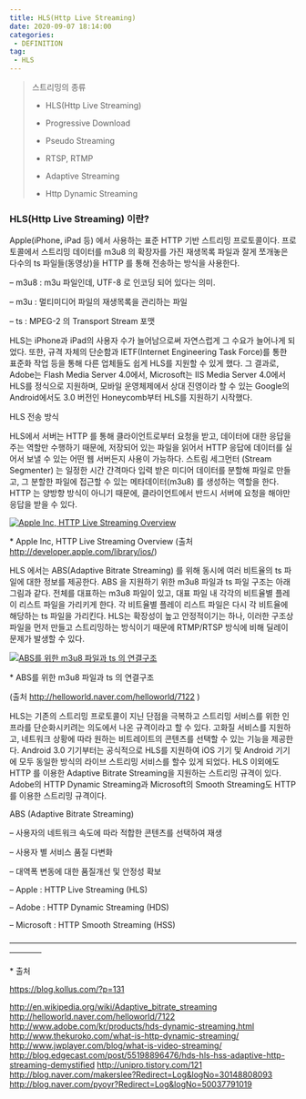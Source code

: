 ```yaml
---
title: HLS(Http Live Streaming)
date: 2020-09-07 18:14:00
categories:
 - DEFINITION
tag:
 - HLS
---
```


> 스트리밍의 종류
>
> - HLS(Http Live Streaming)
>
> - Progressive Download
> - Pseudo Streaming
> - RTSP, RTMP
> - Adaptive Streaming
> - Http Dynamic Streaming

### HLS(Http Live Streaming) 이란?

Apple(iPhone, iPad 등) 에서 사용하는 표준 HTTP 기반 스트리밍 프로토콜이다. 프로토콜에서 스트리밍 데이터를 m3u8 의 확장자를 가진 재생목록 파일과 잘게 쪼개놓은 다수의 ts 파일들(동영상)을 HTTP 를 통해 전송하는 방식을 사용한다.

– m3u8 : m3u 파일인데, UTF-8 로 인코딩 되어 있다는 의미.

– m3u : 멀티미디어 파일의 재생목록을 관리하는 파일

– ts : MPEG-2 의 Transport Stream 포맷

HLS는 iPhone과 iPad의 사용자 수가 늘어남으로써 자연스럽게 그 수요가 늘어나게 되었다. 또한, 규격 자체의 단순함과 IETF(Internet Engineering Task Force)를 통한 표준화 작업 등을 통해 다른 업체들도 쉽게 HLS를 지원할 수 있게 했다. 그 결과로, Adobe는 Flash Media Server 4.0에서, Microsoft는 IIS Media Server 4.0에서 HLS를 정식으로 지원하며, 모바일 운영체제에서 상대 진영이라 할 수 있는 Google의 Android에서도 3.0 버전인 Honeycomb부터 HLS를 지원하기 시작했다.

HLS 전송 방식

HLS에서 서버는 HTTP 를 통해 클라이언트로부터 요청을 받고, 데이터에 대한 응답을 주는 역할만 수행하기 때문에, 저장되어 있는 파일을 읽어서 HTTP 응답에 데이터를 실어서 보낼 수 있는 어떤 웹 서버든지 사용이 가능하다. 스트림 세그먼터 (Stream Segmenter) 는 일정한 시간 간격마다 입력 받은 미디어 데이터를 분할해 파일로 만들고, 그 분할한 파일에 접근할 수 있는 메타데이터(m3u8) 를 생성하는 역할을 한다. HTTP 는 양방향 방식이 아니기 때문에, 클라이언트에서 반드시 서버에 요청을 해야만 응답을 받을 수 있다.

[
![Apple Inc, HTTP Live Streaming Overview](https://blog.kollus.com/wp-content/uploads/2014/05/Apple-Inc-HTTP-Live-Streaming-Overview-.jpg)](https://blog.kollus.com/wp-content/uploads/2014/05/Apple-Inc-HTTP-Live-Streaming-Overview-.jpg)

\* Apple Inc, HTTP Live Streaming Overview (출처 http://developer.apple.com/library/ios/)

HLS 에서는 ABS(Adaptive Bitrate Streaming) 를 위해 동시에 여러 비트율의 ts 파일에 대한 정보를 제공한다. ABS 을 지원하기 위한 m3u8 파일과 ts 파일 구조는 아래 그림과 같다. 전체를 대표하는 m3u8 파일이 있고, 대표 파일 내 각각의 비트율별 플레이 리스트 파일을 가리키게 한다. 각 비트율별 플레이 리스트 파일은 다시 각 비트율에 해당하는 ts 파일을 가리킨다.
HLS는 확장성이 높고 안정적이기는 하나, 이러한 구조상 파일을 먼저 만들고 스트리밍하는 방식이기 때문에 RTMP/RTSP 방식에 비해 딜레이 문제가 발생할 수 있다.

[![ABS를 위한 m3u8 파일과 ts 의 연결구조](https://d2.naver.com/content/images/2015/06/helloworld-7122-10.png)]()

\* ABS를 위한 m3u8 파일과 ts 의 연결구조

(출처 http://helloworld.naver.com/helloworld/7122 )

HLS는 기존의 스트리밍 프로토콜이 지닌 단점을 극복하고 스트리밍 서비스를 위한 인프라를 단순화시키려는 의도에서 나온 규격이라고 할 수 있다. 고화질 서비스를 지원하고, 네트워크 상황에 따라 원하는 비트레이트의 콘텐츠를 선택할 수 있는 기능을 제공한다. Android 3.0 기기부터는 공식적으로 HLS를 지원하여 iOS 기기 및 Android 기기에 모두 동일한 방식의 라이브 스트리밍 서비스를 할수 있게 되었다. HLS 이외에도 HTTP 를 이용한 Adaptive Bitrate Streaming을 지원하는 스트리밍 규격이 있다. Adobe의 HTTP Dynamic Streaming과 Microsoft의 Smooth Streaming도 HTTP를 이용한 스트리밍 규격이다.

ABS (Adaptive Bitrate Streaming)

– 사용자의 네트워크 속도에 따라 적합한 콘텐츠를 선택하여 재생

– 사용자 별 서비스 품질 다변화

– 대역폭 변동에 대한 품질개선 및 안정성 확보

– Apple : HTTP Live Streaming (HLS)

– Adobe : HTTP Dynamic Streaming (HDS)

– Microsoft : HTTP Smooth Streaming (HSS)

————————————————————————————————————————

\* 출처

https://blog.kollus.com/?p=131

http://en.wikipedia.org/wiki/Adaptive_bitrate_streaming
http://helloworld.naver.com/helloworld/7122
http://www.adobe.com/kr/products/hds-dynamic-streaming.html
http://www.thekuroko.com/what-is-http-dynamic-streaming/
http://www.jwplayer.com/blog/what-is-video-streaming/
http://blog.edgecast.com/post/55198896476/hds-hls-hss-adaptive-http-streaming-demystified
http://unipro.tistory.com/121
http://blog.naver.com/makerslee?Redirect=Log&logNo=30148808093
http://blog.naver.com/pyoyr?Redirect=Log&logNo=50037791019